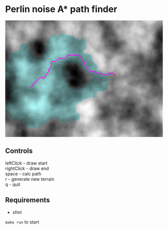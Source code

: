 
# Perlin noise A* path finder

![path example](img.png)

## Controls

leftClick - draw start \
rightClick - draw end \
space - calc path \
r - generate new terrain \
q - quit


## Requirements

* sfml

`make run` to start
